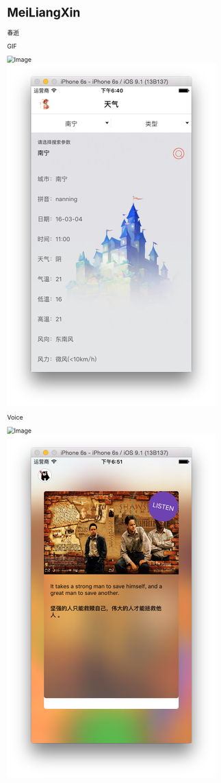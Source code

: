 # MeiLiangXin
春逝

GIF

![Image](https://raw.githubusercontent.com/Miaolegemi9527/MarkdownPhotos/master/MeiLiangXin/MLXGif.gif)  ![Image](https://raw.githubusercontent.com/Miaolegemi9527/MarkdownPhotos/master/MeiLiangXin/MLXWeather.png)

Voice

![Image](https://raw.githubusercontent.com/Miaolegemi9527/MarkdownPhotos/master/MeiLiangXin/MLXVoice.gif)  ![Image](https://raw.githubusercontent.com/Miaolegemi9527/MarkdownPhotos/master/MeiLiangXin/MLXVoice2.png)


